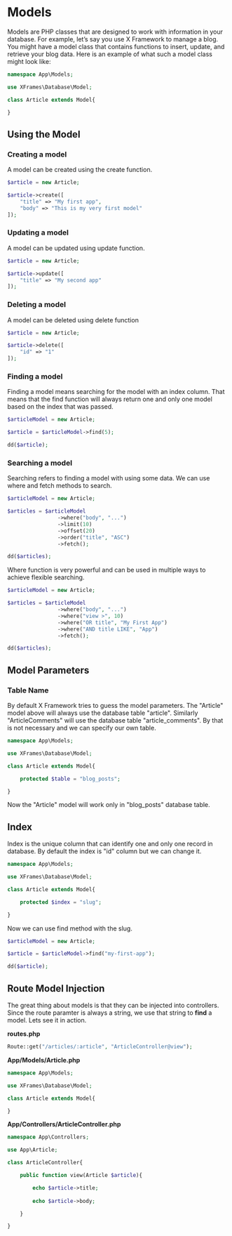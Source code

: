 # Models

Models are PHP classes that are designed to work with information in your database. For example, let’s say you use X Framework to manage a blog. You might have a model class that contains functions to insert, update, and retrieve your blog data. Here is an example of what such a model class might look like:

```php
namespace App\Models;

use XFrames\Database\Model;

class Article extends Model{

}
```

## Using the Model

### Creating a model

A model can be created using the create function.

```php 
$article = new Article;

$article->create([
    "title" => "My first app",
    "body" => "This is my very first model"
]);
```

### Updating a model

A model can be updated using update function.

```php 
$article = new Article;

$article->update([
    "title" => "My second app"
]);
```

### Deleting a model

A model can be deleted using delete function

```php 
$article = new Article;

$article->delete([
    "id" => "1"
]);
```

### Finding a model

Finding a model means searching for the model with an index
column. That means that the find function will always return
one and only one model based on the index that was passed.

```php 
$articleModel = new Article;

$article = $articleModel->find(5);

dd($article);
```

### Searching a model

Searching refers to finding a model with using some data. We
can use where and fetch methods to search.

```php 
$articleModel = new Article;

$articles = $articleModel
                ->where("body", "...")
                ->limit(10)
                ->offset(20)
                ->order("title", "ASC")
                ->fetch();

dd($articles);
```

Where function is very powerful and can be used in multiple ways
to achieve flexible searching.

```php 
$articleModel = new Article;

$articles = $articleModel
                ->where("body", "...")
                ->where("view >", 10)
                ->where("OR title", "My First App")
                ->where("AND title LIKE", "App")
                ->fetch();

dd($articles);
```

## Model Parameters


### Table Name

By default X Framework tries to guess the model parameters.
The "Article" model above will always use the database
table "article". Similarly "ArticleComments" will use
the database table "article_comments". By that is not
necessary and we can specify our own table.

```php
namespace App\Models;

use XFrames\Database\Model;

class Article extends Model{

    protected $table = "blog_posts"; 

}

```

Now the "Article" model will work only in "blog_posts" database
table.

## Index

Index is the unique column that can identify one and only one
record in database. By default the index is "id" column but we
can change it.

```php
namespace App\Models;

use XFrames\Database\Model;

class Article extends Model{

    protected $index = "slug"; 

}
```

Now we can use find method with the slug.

```php 
$articleModel = new Article;

$article = $articleModel->find("my-first-app");

dd($article);
```

## Route Model Injection

The great thing about models is that they can be injected into
controllers. Since the route paramter is always a string, we
use that string to **find** a model. Lets see it in action.

**routes.php**
```php
Route::get("/articles/:article", "ArticleController@view");
```

**App/Models/Article.php**
```php
namespace App\Models;

use XFrames\Database\Model;

class Article extends Model{

}
```

**App/Controllers/ArticleController.php**
```php
namespace App\Controllers;

use App\Article;

class ArticleController{

    public function view(Article $article){

        echo $article->title;
        
        echo $article->body;

    }

}
```